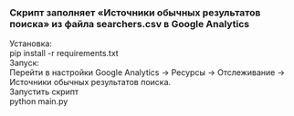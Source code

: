 ### Скрипт заполняет «Источники обычных результатов поиска» из файла searchers.csv в Google Analytics
Установка:<br>
pip install -r requirements.txt<br>
Запуск:<br>
Перейти в настройки Google Analytics -> Ресурсы -> Отслеживание -> Источники обычных результатов поиска.<br>
Запустить скрипт<br>
python main.py 
